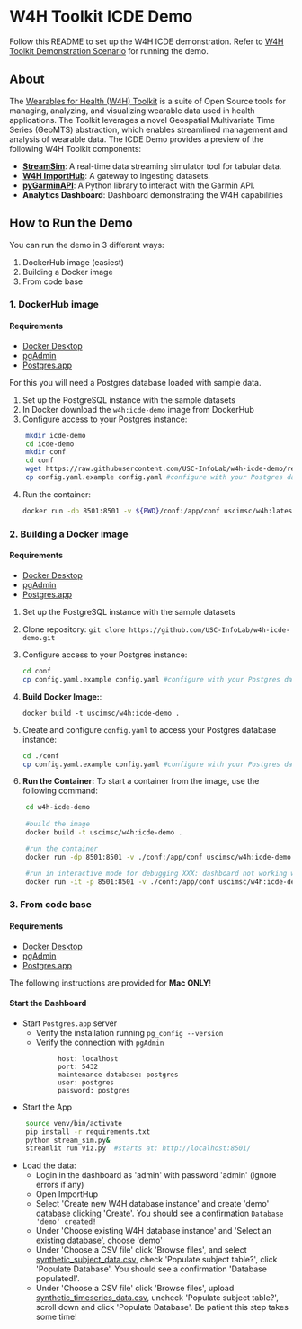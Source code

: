 # W4H Toolkit ICDE Demo

Follow this README to set up the W4H ICDE demonstration. Refer to [W4H Toolkit Demonstration Scenario](DEMO_SCENARIO.md) for running the demo.

## About

The [Wearables for Health (W4H) Toolkit](https://infolab.usc.edu/projects/W4H/) is a suite of Open Source tools for managing, analyzing, and visualizing wearable data used in health applications. The Toolkit leverages a novel Geospatial Multivariate Time Series (GeoMTS) abstraction, which enables streamlined management and analysis of wearable data. The ICDE Demo provides a preview of the following W4H Toolkit components:

- **[StreamSim](https://github.com/USC-InfoLab/StreamSim)**: A real-time data streaming simulator tool for tabular data.
- **[W4H ImportHub](https://github.com/USC-InfoLab/W4H-ImportHub)**: A gateway to ingesting datasets.
- **[pyGarminAPI](https://github.com/USC-InfoLab/pyGarminAPI)**: A Python library to interact with the Garmin API.
- **Analytics Dashboard**: Dashboard demonstrating the W4H capabilities

## How to Run the Demo

You can run the demo in 3 different ways:

1. DockerHub image (easiest)
2. Building a Docker image
3. From code base

### 1. DockerHub image

#### Requirements

- [Docker Desktop](https://www.docker.com/products/docker-desktop/)
- [pgAdmin](https://www.pgadmin.org/)
- [Postgres.app](https://postgresapp.com/downloads.html)

For this you will need a Postgres database loaded with sample data.

1. Set up the PostgreSQL instance with the sample datasets
2. In Docker download the `w4h:icde-demo` image from DockerHub
3. Configure access to your Postgres instance:

```bash
    mkdir icde-demo
    cd icde-demo
    mkdir conf
    cd conf
    wget https://raw.githubusercontent.com/USC-InfoLab/w4h-icde-demo/refs/heads/main/config/config.yaml.example
    cp config.yaml.example config.yaml #configure with your Postgres database information
```

4. Run the container:

    ```bash
    docker run -dp 8501:8501 -v ${PWD}/conf:/app/conf uscimsc/w4h:latest
    ```

### 2. Building a Docker image

#### Requirements

- [Docker Desktop](https://www.docker.com/products/docker-desktop/)
- [pgAdmin](https://www.pgadmin.org/)
- [Postgres.app](https://postgresapp.com/downloads.html)

1. Set up the PostgreSQL instance with the sample datasets
2. Clone repository: `git clone https://github.com/USC-InfoLab/w4h-icde-demo.git`
3. Configure access to your Postgres instance:

    ```bash
    cd conf
    cp config.yaml.example config.yaml #configure with your Postgres database information
    ```

4. **Build Docker Image:**:

    ```shell
    docker build -t uscimsc/w4h:icde-demo .
    ```

5. Create and configure `config.yaml` to access your Postgres database instance:

    ```bash
    cd ./conf
    cp config.yaml.example config.yaml #configure with your Postgres database information
    ```

6. **Run the Container:** To start a container from the image, use the following command:

```bash
    cd w4h-icde-demo
    
    #build the image
    docker build -t uscimsc/w4h:icde-demo .

    #run the container
    docker run -dp 8501:8501 -v ./conf:/app/conf uscimsc/w4h:icde-demo

    #run in interactive mode for debugging XXX: dashboard not working with this
    docker run -it -p 8501:8501 -v ./conf:/app/conf uscimsc/w4h:icde-demo /bin/zsh
```

### 3. From code base

#### Requirements

- [Docker Desktop](https://www.docker.com/products/docker-desktop/)
- [pgAdmin](https://www.pgadmin.org/)
- [Postgres.app](https://postgresapp.com/downloads.html)

The following instructions are provided for **Mac ONLY**!

#### Start the Dashboard

- Start `Postgres.app` server
    - Verify the installation running `pg_config --version`
    - Verify the connection with `pgAdmin`
```plaintext
            host: localhost
            port: 5432
            maintenance database: postgres
            user: postgres
            password: postgres
```
- Start the App
```bash
    source venv/bin/activate
    pip install -r requirements.txt
    python stream_sim.py&  
    streamlit run viz.py  #starts at: http://localhost:8501/
```
- Load the data:
    - Login in the dashboard as 'admin' with password 'admin' (ignore errors if any)
    - Open ImportHup
    - Select 'Create new W4H database instance' and create 'demo' database clicking 'Create'. You should see a confirmation `Database 'demo' created!`
    - Under 'Choose existing W4H database instance' and 'Select an existing database', choose 'demo'
    - Under 'Choose a CSV file' click 'Browse files', and select [synthetic_subject_data.csv](https://drive.google.com/file/d/1yAx63xeIwhI_8_1pUqGX2JWbkuFb8e3l/view?usp=sharing), check 'Populate subject table?', click 'Populate Database'. You should see a confirmation 'Database populated!'.
    - Under 'Choose a CSV file' click 'Browse files', upload [synthetic_timeseries_data.csv](https://drive.google.com/open?id=1EvpYG1KKm51YlDUQ_ezDCNaVCLiS8tF4&usp=drive_fs), uncheck 'Populate subject table?', scroll down and click 'Populate Database'. Be patient this step takes some time!
